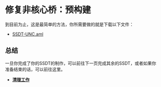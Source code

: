 # 修复非核心桥：预构建

到目前为止，这是最简单的方法，你所需要做的就是下载以下文件：

* [SSDT-UNC.aml](https://github.com/dortania/Getting-Started-With-ACPI/blob/master/extra-files/compiled/SSDT-UNC.aml)
  
## 总结

一旦你完成了你的SSDT的制作，可以前往下一页完成其余的SSDT，或者如果你准备结束的话，可以前往这里。

* [**清理工作**](/cleanup.md)
